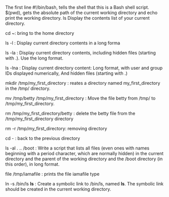  The first line #!/bin/bash, tells the shell that this is a Bash shell script.
$(pwd), gets the absolute path of the current working directory and echo print the working directory.
ls Display the contents list of your current directory.

 cd ~: bring to the home directory 

ls -l : Display current directory contents in a long forma

ls -la : Display current directory contents, including hidden files (starting with .). Use the long format.

ls -lna : Display current directory content: 
  Long format, 
  with user and group IDs displayed numerically, 
  And hidden files (starting with .)

mkdir /tmp/my_first_directory : reates a directory named my_first_directory in the /tmp/ directory.

mv /tmp/betty /tmp/my_first_directory : Move the file betty from /tmp/ to /tmp/my_first_directory. 

rm /tmp/my_first_directory/betty : delete the betty file from the /tmp/my_first_directory directory  

rm -r /tmp/my_first_directory: removing directory

cd - : back to the previous directory 

ls -al . .. /boot : Write a script that lists all files (even ones with names beginning with a period character, which are normally hidden) in the current directory and the parent of the working directory and the /boot directory (in this order), in long format.

file /tmp/iamafile : prints the file  iamafile type 

ln -s /bin/ls __ls__ : Create a symbolic link to /bin/ls, named __ls__. The symbolic link should be created in the current working directory. 
